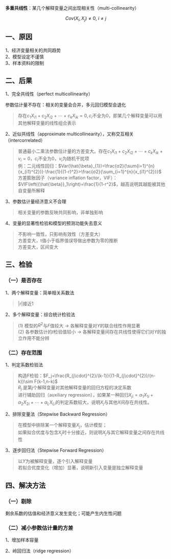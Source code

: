 






**多重共线性**：某几个解释变量之间出现相关性（multi-collinearity）

$$
Cov\left(X_i,X_j\right)\neq0,\ i\neq j 
$$

## 一、原因
1、经济变量相关的共同趋势  
2、模型设定不谨慎  
3、样本资料的限制

## 二、后果
1、完全共线性（perfect multicollinearity）

参数估计量不存在：相关的变量会合并，多元回归模型会退化
> 存在$c_1X_{i1}+c_2X_{i2}+\cdots+c_kX_{ik}=0,c_i$不全为0，即某几个解释变量可以用其他解释变量的线性组合表示

2、近似共线性（approximate multicollinearity），又称交互相关（intercorrelated）
> 普通最小二乘法参数估计量的方差变大。存在$c_1X_{i1}+c_2X_{i2}+\cdots+c_kX_{ik}+v_i=0$，$c_i$不全为0，$v_i$为随机干扰项  
> 例：二元线性回归：$Var(\hat{\beta}_{1})=\frac{σ2}{\sum{i=1}^{n}{x_{i1}^{2}}}⋅\frac{1}{(1-r)^2}>\frac{σ2}{\sum_{i=1}^{n}{x_{i1}^{2}}}$  
> 方差膨胀因子（variance inflation factor，VIF）：$VIF\left({\hat{\beta}}_1\right)=\frac{1}{1-r^2}$，越高说明其越能被其他自变量所解释

3、参数估计量经济意义不合理
> 相关变量的参数反映共同影响，非单独影响

4、变量的显著性检验和模型的预测功能失去意义
> 不影响一致性，只影响有效性（方差变大）   
> 方差变大，t值小于临界值误导做出参数为零的推断  
> 方差变大，区间变大

## 三、检验
### （一）是否存在

1、两个解释变量：简单相关系数法

> $|r|$接近1

2、多个解释变量：综合统计检验法

> (1) 模型的$R^2$与$F$值较大 → 各解释变量对$Y$的联合线性作用显著  
> (2) 各参数估计的$t$检验值较小 → 各解释变量间存在共线性使得它们对$Y$的独立作用不能分辨

### （二）存在范围

1、判定系数检验法
> 构造F检验：$F_j=\frac{R_{j\cdot}^{2}/(k-1)}{(1-R_{j\cdot}^{2})/(n-k)}\sim F(k-1,n-k)$  
> $R_{j\cdot}$是第$j$个解释变量对其他解释变量的回归方程的决定系数  
> 进行辅助回归（auxiliary regression），如果某一种回归$X_{ji}=\alpha_{1}X_{1i}+\alpha_{2}X_{2i}+\cdots+\alpha_{L}X_{Li}$的判定系数较大，说明$X_j$与其他$X$间存在共线性。

2、排除变量法（Stepwise Backward Regression）
> 在模型中排除某一个解释变量$X_j$，估计模型；  
> 如果拟合优度与包含$X_j$时十分接近，则说明$X_j$与其它解释变量之间存在共线性

3、逐步回归法（Stepwise Forward Regression）
> 以$Y$为被解释变量，逐个引入解释变量  
> 若拟合优度变化（增加）显著，说明新引入变量是独立解释变量

## 四、解决方法

### （一）剔除

剩余系数的估值和经济意义发生变化；可能产生内生性问题

### （二）减小参数估计量的方差

1、增加样本容量

2、岭回归法（ridge regression）











